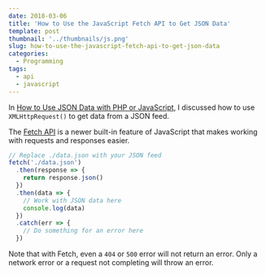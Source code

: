 ```yaml
---
date: 2018-03-06
title: 'How to Use the JavaScript Fetch API to Get JSON Data'
template: post
thumbnail: '../thumbnails/js.png'
slug: how-to-use-the-javascript-fetch-api-to-get-json-data
categories:
  - Programming
tags:
  - api
  - javascript
---
```


In [How to Use JSON Data with PHP or JavaScript](https://www.taniarascia.com/how-to-use-json-data-with-php-or-javascript/), I discussed how to use `XMLHttpRequest()` to get data from a JSON feed.

The [Fetch API](https://developer.mozilla.org/en-US/docs/Web/API/Fetch_API) is a newer built-in feature of JavaScript that makes working with requests and responses easier.

```js
// Replace ./data.json with your JSON feed
fetch('./data.json')
  .then(response => {
    return response.json()
  })
  .then(data => {
    // Work with JSON data here
    console.log(data)
  })
  .catch(err => {
    // Do something for an error here
  })
```

Note that with Fetch, even a `404` or `500` error will not return an error. Only a network error or a request not completing will throw an error.
